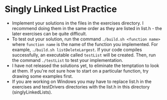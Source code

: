 # Singly Linked List Practice

- Implement your solutions in the files in the exercises directory. I recommend doing them in the same order as they are listed in list.h - the later exercises can be quite difficult.
- To test out your solution, run the command `./build.sh <function name>` where `function name` is the name of the function you implemented. For example, `./build.sh listDeleteLargest`. If your code compiles successfully, an executable called `testList` will be created. Then, run the command `./testList` to test your implementation.
- I have not released the solutions yet, to eliminate the temptation to look at them. If you're not sure how to start on a particular function, try drawing some examples first.
- If you are working on Windows you may have to replace list.h in the exercises and testDrivers directories with the list.h in this directory (singlyLinkedLists).
